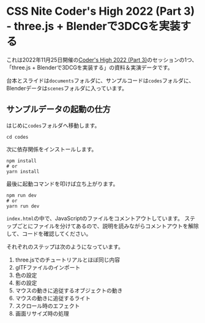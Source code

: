 # CSS Nite Coder's High 2022 (Part 3) - three.js + Blenderで3DCGを実装する

これは2022年11月25日開催の[Coder's High 2022 (Part 3)](https://cssnite.doorkeeper.jp/events/141697)のセッションの1つ、「three.js + Blenderで3DCGを実装する」の資料＆実演データです。

台本とスライドは`documents`フォルダに、サンプルコードは`codes`フォルダに、Blenderデータは`scenes`フォルダに入っています。

## サンプルデータの起動の仕方

はじめに`codes`フォルダへ移動します。

```shell
cd codes
```

次に依存関係をインストールします。

```shell
npm install
# or
yarn install
```

最後に起動コマンドを叩けば立ち上がります。

```shell
npm run dev
# or
yarn run dev
```

`index.html`の中で、JavaScriptのファイルをコメントアウトしています。
ステップごとにファイルを分けてあるので、説明を読みながらコメントアウトを解除して、コードを確認してください。

それぞれのステップは次のようになっています。

1. three.jsでのチュートリアルとほぼ同じ内容
2. glTFファイルのインポート
3. 色の設定
4. 影の設定
5. マウスの動きに追従するオブジェクトの動き
6. マウスの動きに追従するライト
7. スクロール時のエフェクト
8. 画面リサイズ時の処理
